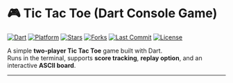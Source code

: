 # 🎮 Tic Tac Toe (Dart Console Game)

[![Dart](https://img.shields.io/badge/Dart-2%2B-blue?logo=dart&logoColor=white)](https://dart.dev)
[![Platform](https://img.shields.io/badge/Platform-Console-lightgrey?logo=windows-terminal)](#)
[![Stars](https://img.shields.io/github/stars/your-username/tic-tac-toe-dart?style=social)](https://github.com/your-username/tic-tac-toe-dart/stargazers)
[![Forks](https://img.shields.io/github/forks/your-username/tic-tac-toe-dart?style=social)](https://github.com/your-username/tic-tac-toe-dart/network/members)
[![Last Commit](https://img.shields.io/github/last-commit/your-username/tic-tac-toe-dart?color=green)](https://github.com/your-username/tic-tac-toe-dart/commits/main)
[![License](https://img.shields.io/badge/License-MIT-yellow.svg)](#license)

A simple **two-player Tic Tac Toe** game built with Dart.  
Runs in the terminal, supports **score tracking**, **replay option**, and an interactive **ASCII board**.  

---
